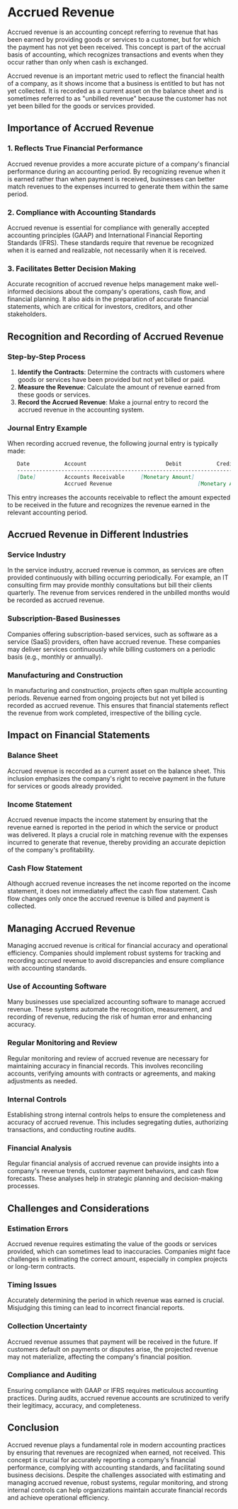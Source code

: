 # Accrued Revenue

Accrued revenue is an accounting concept referring to revenue that has been earned by providing goods or services to a customer, but for which the payment has not yet been received. This concept is part of the accrual basis of accounting, which recognizes transactions and events when they occur rather than only when cash is exchanged.

Accrued revenue is an important metric used to reflect the financial health of a company, as it shows income that a business is entitled to but has not yet collected. It is recorded as a current asset on the balance sheet and is sometimes referred to as "unbilled revenue" because the customer has not yet been billed for the goods or services provided.

## Importance of Accrued Revenue

### 1. Reflects True Financial Performance
Accrued revenue provides a more accurate picture of a company's financial performance during an accounting period. By recognizing revenue when it is earned rather than when payment is received, businesses can better match revenues to the expenses incurred to generate them within the same period. 

### 2. Compliance with Accounting Standards
Accrued revenue is essential for compliance with generally accepted accounting principles (GAAP) and International Financial Reporting Standards (IFRS). These standards require that revenue be recognized when it is earned and realizable, not necessarily when it is received.

### 3. Facilitates Better Decision Making
Accurate recognition of accrued revenue helps management make well-informed decisions about the company's operations, cash flow, and financial planning. It also aids in the preparation of accurate financial statements, which are critical for investors, creditors, and other stakeholders.

## Recognition and Recording of Accrued Revenue

### Step-by-Step Process
1. **Identify the Contracts**: Determine the contracts with customers where goods or services have been provided but not yet billed or paid.
2. **Measure the Revenue**: Calculate the amount of revenue earned from these goods or services.
3. **Record the Accrued Revenue**: Make a journal entry to record the accrued revenue in the accounting system.

### Journal Entry Example
When recording accrued revenue, the following journal entry is typically made:

```markdown
   Date           Account                         Debit           Credit
   -----------------------------------------------------------------------
   [Date]         Accounts Receivable     [Monetary Amount]
                  Accrued Revenue                           [Monetary Amount]
```
This entry increases the accounts receivable to reflect the amount expected to be received in the future and recognizes the revenue earned in the relevant accounting period.

## Accrued Revenue in Different Industries

### Service Industry
In the service industry, accrued revenue is common, as services are often provided continuously with billing occurring periodically. For example, an IT consulting firm may provide monthly consultations but bill their clients quarterly. The revenue from services rendered in the unbilled months would be recorded as accrued revenue.

### Subscription-Based Businesses
Companies offering subscription-based services, such as software as a service (SaaS) providers, often have accrued revenue. These companies may deliver services continuously while billing customers on a periodic basis (e.g., monthly or annually).

### Manufacturing and Construction
In manufacturing and construction, projects often span multiple accounting periods. Revenue earned from ongoing projects but not yet billed is recorded as accrued revenue. This ensures that financial statements reflect the revenue from work completed, irrespective of the billing cycle.

## Impact on Financial Statements

### Balance Sheet
Accrued revenue is recorded as a current asset on the balance sheet. This inclusion emphasizes the company's right to receive payment in the future for services or goods already provided.

### Income Statement
Accrued revenue impacts the income statement by ensuring that the revenue earned is reported in the period in which the service or product was delivered. It plays a crucial role in matching revenue with the expenses incurred to generate that revenue, thereby providing an accurate depiction of the company's profitability.

### Cash Flow Statement
Although accrued revenue increases the net income reported on the income statement, it does not immediately affect the cash flow statement. Cash flow changes only once the accrued revenue is billed and payment is collected.

## Managing Accrued Revenue

Managing accrued revenue is critical for financial accuracy and operational efficiency. Companies should implement robust systems for tracking and recording accrued revenue to avoid discrepancies and ensure compliance with accounting standards.

### Use of Accounting Software
Many businesses use specialized accounting software to manage accrued revenue. These systems automate the recognition, measurement, and recording of revenue, reducing the risk of human error and enhancing accuracy.

### Regular Monitoring and Review
Regular monitoring and review of accrued revenue are necessary for maintaining accuracy in financial records. This involves reconciling accounts, verifying amounts with contracts or agreements, and making adjustments as needed.

### Internal Controls
Establishing strong internal controls helps to ensure the completeness and accuracy of accrued revenue. This includes segregating duties, authorizing transactions, and conducting routine audits.

### Financial Analysis
Regular financial analysis of accrued revenue can provide insights into a company's revenue trends, customer payment behaviors, and cash flow forecasts. These analyses help in strategic planning and decision-making processes.

## Challenges and Considerations

### Estimation Errors
Accrued revenue requires estimating the value of the goods or services provided, which can sometimes lead to inaccuracies. Companies might face challenges in estimating the correct amount, especially in complex projects or long-term contracts.

### Timing Issues
Accurately determining the period in which revenue was earned is crucial. Misjudging this timing can lead to incorrect financial reports.

### Collection Uncertainty
Accrued revenue assumes that payment will be received in the future. If customers default on payments or disputes arise, the projected revenue may not materialize, affecting the company's financial position.

### Compliance and Auditing
Ensuring compliance with GAAP or IFRS requires meticulous accounting practices. During audits, accrued revenue accounts are scrutinized to verify their legitimacy, accuracy, and completeness.

## Conclusion

Accrued revenue plays a fundamental role in modern accounting practices by ensuring that revenues are recognized when earned, not received. This concept is crucial for accurately reporting a company's financial performance, complying with accounting standards, and facilitating sound business decisions. Despite the challenges associated with estimating and managing accrued revenue, robust systems, regular monitoring, and strong internal controls can help organizations maintain accurate financial records and achieve operational efficiency.